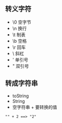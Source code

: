 ## 转义字符

* \0 空字节
* \n 换行
* \t 制表
* \b 空格
* \r 回车
* \ 斜杠
* \' 单引号
* \" 双引号

## 转成字符串

* toString
* String
* 空字符串 + 要转换的值

```markdown
"" + 2 ==> "2"
```





